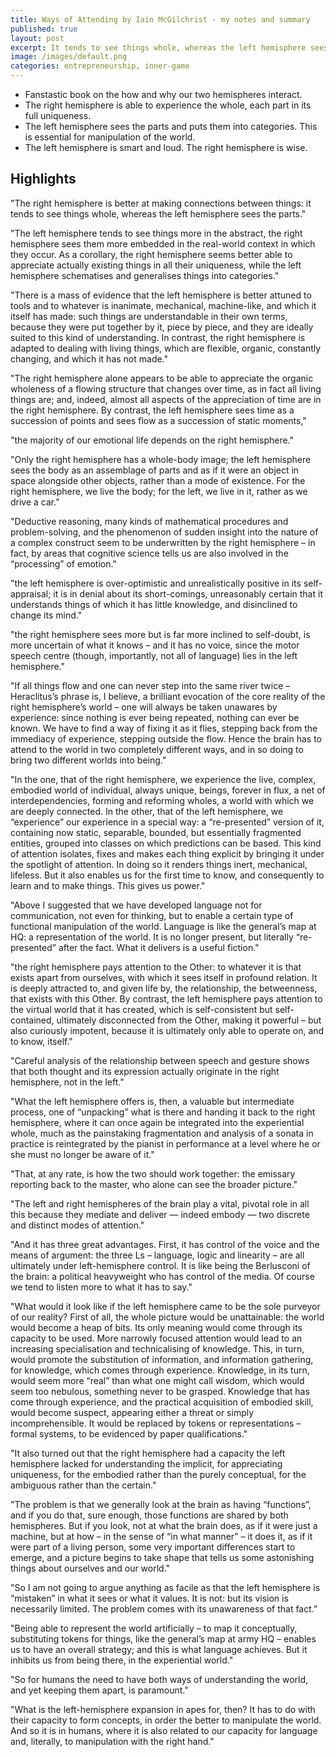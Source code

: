 ```yaml
---
title: Ways of Attending by Iain McGilchrist - my notes and summary
published: true
layout: post
excerpt: It tends to see things whole, whereas the left hemisphere sees the parts.
image: /images/default.png
categories: entrepreneurship, inner-game
---
```



* Fanstastic book on the how and why our two hemispheres interact. 
* The right hemisphere is able to experience the whole, each part in its full uniqueness.
* The left hemisphere sees the parts and puts them into categories. This is essential for manipulation of the world.
* The left hemisphere is smart and loud. The right hemisphere is wise.

## Highlights

"The right hemisphere is better at making connections between things: it tends to see things whole, whereas the left hemisphere sees the parts."

"The left hemisphere tends to see things more in the abstract, the right hemisphere sees them more embedded in the real-world context in which they occur. As a corollary, the right hemisphere seems better able to appreciate actually existing things in all their uniqueness, while the left hemisphere schematises and generalises things into categories."

"There is a mass of evidence that the left hemisphere is better attuned to tools and to whatever is inanimate, mechanical, machine-like, and which it itself has made: such things are understandable in their own terms, because they were put together by it, piece by piece, and they are ideally suited to this kind of understanding. In contrast, the right hemisphere is adapted to dealing with living things, which are flexible, organic, constantly changing, and which it has not made."

"The right hemisphere alone appears to be able to appreciate the organic wholeness of a flowing structure that changes over time, as in fact all living things are; and, indeed, almost all aspects of the appreciation of time are in the right hemisphere. By contrast, the left hemisphere sees time as a succession of points and sees flow as a succession of static moments,"

"the majority of our emotional life depends on the right hemisphere."

"Only the right hemisphere has a whole-body image; the left hemisphere sees the body as an assemblage of parts and as if it were an object in space alongside other objects, rather than a mode of existence. For the right hemisphere, we live the body; for the left, we live in it, rather as we drive a car."

"Deductive reasoning, many kinds of mathematical procedures and problem-solving, and the phenomenon of sudden insight into the nature of a complex construct seem to be underwritten by the right hemisphere – in fact, by areas that cognitive science tells us are also involved in the “processing” of emotion."

"the left hemisphere is over-optimistic and unrealistically positive in its self-appraisal; it is in denial about its short-comings, unreasonably certain that it understands things of which it has little knowledge, and disinclined to change its mind."

"the right hemisphere sees more but is far more inclined to self-doubt, is more uncertain of what it knows – and it has no voice, since the motor speech centre (though, importantly, not all of language) lies in the left hemisphere."

"If all things flow and one can never step into the same river twice – Heraclitus’s phrase is, I believe, a brilliant evocation of the core reality of the right hemisphere’s world – one will always be taken unawares by experience: since nothing is ever being repeated, nothing can ever be known. We have to find a way of fixing it as it flies, stepping back from the immediacy of experience, stepping outside the flow. Hence the brain has to attend to the world in two completely different ways, and in so doing to bring two different worlds into being."

"In the one, that of the right hemisphere, we experience the live, complex, embodied world of individual, always unique, beings, forever in flux, a net of interdependencies, forming and reforming wholes, a world with which we are deeply connected. In the other, that of the left hemisphere, we “experience” our experience in a special way: a “re-presented” version of it, containing now static, separable, bounded, but essentially fragmented entities, grouped into classes on which predictions can be based. This kind of attention isolates, fixes and makes each thing explicit by bringing it under the spotlight of attention. In doing so it renders things inert, mechanical, lifeless. But it also enables us for the first time to know, and consequently to learn and to make things. This gives us power."

"Above I suggested that we have developed language not for communication, not even for thinking, but to enable a certain type of functional manipulation of the world. Language is like the general’s map at HQ: a representation of the world. It is no longer present, but literally “re-presented” after the fact. What it delivers is a useful fiction."


"the right hemisphere pays attention to the Other: to whatever it is that exists apart from ourselves, with which it sees itself in profound relation. It is deeply attracted to, and given life by, the relationship, the betweenness, that exists with this Other. By contrast, the left hemisphere pays attention to the virtual world that it has created, which is self-consistent but self-contained, ultimately disconnected from the Other, making it powerful – but also curiously impotent, because it is ultimately only able to operate on, and to know, itself."

"Careful analysis of the relationship between speech and gesture shows that both thought and its expression actually originate in the right hemisphere, not in the left."

"What the left hemisphere offers is, then, a valuable but intermediate process, one of “unpacking” what is there and handing it back to the right hemisphere, where it can once again be integrated into the experiential whole, much as the painstaking fragmentation and analysis of a sonata in practice is reintegrated by the pianist in performance at a level where he or she must no longer be aware of it."

"That, at any rate, is how the two should work together: the emissary reporting back to the master, who alone can see the broader picture."

"The left and right hemispheres of the brain play a vital, pivotal role in all this because they mediate and deliver — indeed embody — two discrete and distinct modes of attention."

"And it has three great advantages. First, it has control of the voice and the means of argument: the three Ls – language, logic and linearity – are all ultimately under left-hemisphere control. It is like being the Berlusconi of the brain: a political heavyweight who has control of the media. Of course we tend to listen more to what it has to say."

"What would it look like if the left hemisphere came to be the sole purveyor of our reality? First of all, the whole picture would be unattainable: the world would become a heap of bits. Its only meaning would come through its capacity to be used. More narrowly focused attention would lead to an increasing specialisation and technicalising of knowledge. This, in turn, would promote the substitution of information, and information gathering, for knowledge, which comes through experience. Knowledge, in its turn, would seem more “real” than what one might call wisdom, which would seem too nebulous, something never to be grasped. Knowledge that has come through experience, and the practical acquisition of embodied skill, would become suspect, appearing either a threat or simply incomprehensible. It would be replaced by tokens or representations – formal systems, to be evidenced by paper qualifications."

"It also turned out that the right hemisphere had a capacity the left hemisphere lacked for understanding the implicit, for appreciating uniqueness, for the embodied rather than the purely conceptual, for the ambiguous rather than the certain."

"The problem is that we generally look at the brain as having “functions”, and if you do that, sure enough, those functions are shared by both hemispheres. But if you look, not at what the brain does, as if it were just a machine, but at how – in the sense of “in what manner” – it does it, as if it were part of a living person, some very important differences start to emerge, and a picture begins to take shape that tells us some astonishing things about ourselves and our world."

"So I am not going to argue anything as facile as that the left hemisphere is “mistaken” in what it sees or what it values. It is not: but its vision is necessarily limited. The problem comes with its unawareness of that fact."

"Being able to represent the world artificially – to map it conceptually, substituting tokens for things, like the general’s map at army HQ – enables us to have an overall strategy; and this is what language achieves. But it inhibits us from being there, in the experiential world."

"So for humans the need to have both ways of understanding the world, and yet keeping them apart, is paramount."

"What is the left-hemisphere expansion in apes for, then? It has to do with their capacity to form concepts, in order the better to manipulate the world. And so it is in humans, where it is also related to our capacity for language and, literally, to manipulation with the right hand."

